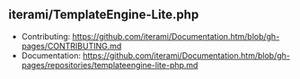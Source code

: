 iterami/TemplateEngine-Lite.php
-------------------------------

* Contributing: https://github.com/iterami/Documentation.htm/blob/gh-pages/CONTRIBUTING.md
* Documentation: https://github.com/iterami/Documentation.htm/blob/gh-pages/repositories/templateengine-lite-php.md
